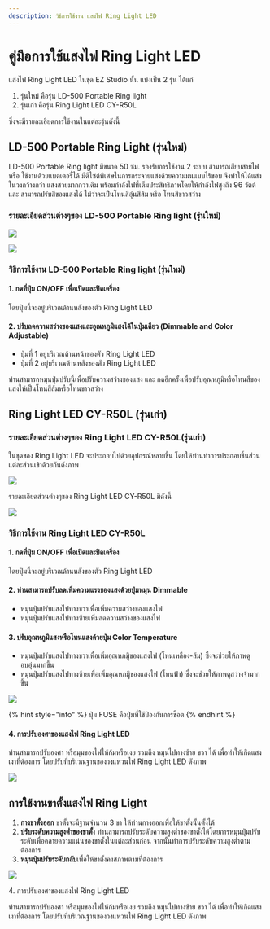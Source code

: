 ```yaml
---
description: วิธีการใช้งาน แสงไฟ Ring Light LED
---
```


# คู่มือการใช้แสงไฟ Ring Light LED

แสงไฟ Ring Light LED ในชุด EZ Studio นั้น แบ่งเป็น 2 รุ่น ได้แก่&#x20;

1. รุ่นใหม่ คือรุ่น LD-500 Portable Ring light
2. รุ่นเก่า คือรุ่น Ring Light LED CY-R50L

ซึ่งจะมีรายละเอียดการใช้งานในแต่ละรุ่นดังนี้

## LD-500 Portable Ring Light (รุ่นใหม่)

&#x20;         LD-500 Portable Ring light  มีขนาด 50 ซม. รองรับการใช้งาน 2 ระบบ สามารถเสียบสายไฟ หรือ ใช้งานด้วยแบตเตอรี่ได้ มีดีไซต์พิเศษในการกระจายแสงด้วยความมนแบบไร้ขอบ จึงทำให้ได้แสงในวงกว้างกว่า แสงสวยมากกว่าเดิม พร้อมกำลังไฟที่เต็มประสิทธิภาพโดยให้กำลังไฟสูงถึง 96 วัตต์ และ สามารถปรับสีของแสงได้ ไม่ว่าจะเป็นโทนสีอุ่นสีส้ม หรือ โทนสีขาวสว่าง

### รายละเอียดส่วนต่างๆของ LD-500 Portable Ring light (รุ่นใหม่)

![](../../.gitbook/assets/9.png)

![](<../../.gitbook/assets/image (78).png>)

### วิธีการใช้งาน LD-500 Portable Ring light (รุ่นใหม่)

#### 1. กดที่ปุ่ม **ON/OFF** เพื่อเปิดและปิดเครื่อง

&#x20;  โดยปุ่มนี้จะอยู่บริเวณด้านหลังของตัว Ring Light LED

#### 2. ปรับลดความสว่างของแสงและอุณหภูมิแสงได้ในปุ่มเดียว (**Dimmable and Color Adjustable)**

* ปุ่มที่ 1 อยู่บริเวณด้านหน้าของตัว Ring Light LED
* ปุ่มที่ 2 อยู่บริเวณด้านหลังของตัว Ring Light LED

ท่านสามารถหมุนปุ่มปรับนี้เพื่อปรับความสว่างของแสง และ กดอีกครั้งเพื่อปรับอุณหภูมิหรือโทนสีของแสงให้เป็นโทนสีส้มหรือโทนขาวสว่าง

## Ring Light LED CY-R50L (รุ่นเก่า)

### รายละเอียดส่วนต่างๆของ Ring Light LED CY-R50L(รุ่นเก่า)

ในชุดของ Ring Light LED จะประกอบไปด้วยอุปกรณ์หลายชิ้น โดยให้ท่านทำการประกอบชิ้นส่วนแต่ละส่วนเข้าด้วยกันดังภาพ

![](<../../.gitbook/assets/image (54).png>)

รายละเอียดส่วนต่างๆของ Ring Light LED CY-R50L มีดังนี้

![](<../../.gitbook/assets/image (68).png>)

### วิธีการใช้งาน Ring Light LED CY-R50L

#### 1. กดที่ปุ่ม **ON/OFF** เพื่อเปิดและปิดเครื่อง

โดยปุ่มนี้จะอยู่บริเวณด้านหลังของตัว Ring Light LED

#### 2. ท่านสามารถปรับลดเพิ่มความแรงของแสงด้วยปุ่มหมุน **Dimmable**

* หมุนปุ่มปรับแสงไปทางขวาเพื่อเพิ่มความสว่างของแสงไฟ
* หมุนปุ่มปรับแสงไปทางซ้ายเพิ่มลดความสว่างของแสงไฟ

#### 3. ปรับอุณหภูมิแสงหรือโทนแสงด้วยปุ่ม **Color Temperature**

* หมุนปุ่มปรับแสงไปทางขวาเพื่อเพิ่มอุณหภมูิของแสงไฟ (โทนเหลือง-ส้ม) ซึ่งจะช่วยให้ภาพดูอบอุ่นมากขึ้น
* หมุนปุ่มปรับแสงไปทางซ้ายเพื่อเพิ่มอุณหภมูิของแสงไฟ (โทนฟ้า) ซึ่งจะช่วยให้ภาพดูสว่างจ้ามากขึ้น

![](<../../.gitbook/assets/image (43).png>)

{% hint style="info" %}
ปุ่ม FUSE คือปุ่มที่ใช้ป้องกันการช็อต
{% endhint %}

#### 4. การปรับองศาของแสงไฟ Ring Light LED

ท่านสามารถปรับองศา หรือมุมของไฟให้ก้มหรือเงย รวมถึง หมุนไปทางซ้าย ขวา ได้ เพื่อทำให้เกิดแสงเงาที่ต้องการ โดยปรับที่บริเวณฐานของวงแหวนไฟ Ring Light LED ดังภาพ

![](<../../.gitbook/assets/Elegant Company Profile Presentation (2) (1).png>)

## การใช้งานขาตั้งแสงไฟ Ring Light

1. **กางขาตั้งออก** ขาตั้งจะมีฐานจำนวน 3 ขา ให้ท่านกางออกเพื่อให้ขาตั้งนั้นตั้งได้
2. **ปรับระดับความสูงต่ำของขาตั้**ง ท่านสามารถปรับระดับความสูงต่ำของขาตั้งได้โดยการหมุนปุ่มปรับระดับเพื่อคลายความแน่นของขาตั้งในแต่ละส่วนก่อน จากนั้นทำการปรับระดับความสูงต่ำตามต้องการ&#x20;
3. **หมุนปุ่มปรับระดับกลับ**เพื่อให้ขาตั้งคงสภาพตามที่ต้องการ

![](../../.gitbook/assets/11.png)

4\. การปรับองศาของแสงไฟ Ring Light LED

ท่านสามารถปรับองศา หรือมุมของไฟให้ก้มหรือเงย รวมถึง หมุนไปทางซ้าย ขวา ได้ เพื่อทำให้เกิดแสงเงาที่ต้องการ โดยปรับที่บริเวณฐานของวงแหวนไฟ Ring Light LED ดังภาพ

